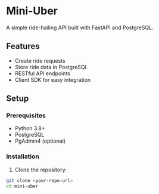 # Mini-Uber 

A simple ride-hailing API built with FastAPI and PostgreSQL.

## Features
- Create ride requests
- Store ride data in PostgreSQL
- RESTful API endpoints
- Client SDK for easy integration

## Setup

### Prerequisites
- Python 3.8+
- PostgreSQL
- PgAdmin4 (optional)

### Installation

1. Clone the repository:
```bash
git clone <your-repo-url>
cd mini-uber